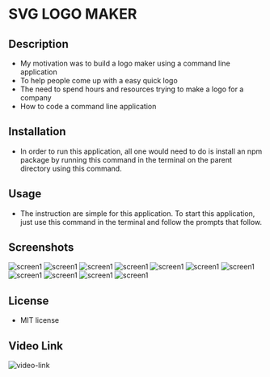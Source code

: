 # SVG LOGO MAKER

## Description

- My motivation was to build a logo maker using a command line application
- To help people come up with a easy quick logo
- The need to spend hours and resources trying to make a logo for a company
- How to code a command line application

## Installation

- In order to run this application, all one would need to do is install an npm package by running this command in the terminal on the parent directory using this command. <npm i>

## Usage

- The instruction are simple for this application. To start this application, just use this command in the terminal <node app.js> and follow the prompts that follow.

## Screenshots

![screen1](./Images/Screenshot%202024-03-15%20at%2011.24.45 PM.png)
![screen1](./Images/Screenshot%202024-03-15%20at%2011.28.24 PM.png)
![screen1](./Images/Screenshot%202024-03-15%20at%2011.29.21 PM.png)
![screen1](./Images/Screenshot%202024-03-15%20at%2011.31.19 PM.png)
![screen1](./Images/Screenshot%202024-03-15%20at%2011.32.16 PM.png)
![screen1](./Images/Screenshot%202024-03-15%20at%2011.32.53 PM.png)
![screen1](./Images/Screenshot%202024-03-15%20at%2011.33.32 PM.png)
![screen1](./Images/Screenshot%202024-03-15%20at%2011.33.58 PM.png)
![screen1](./Images/Screenshot%202024-03-15%20at%2011.35.26 PM.png)
![screen1](./Images/Screenshot%202024-03-15%20at%2011.35.26 PM.png)
![screen1](./Images/Screenshot%202024-03-15%20at%2011.36.06 PM.png)

## License

- MIT license

## Video Link

![video-link](https://drive.google.com/file/d/1E4DtBIxJqS2Y7m4x-kUVe_MdHZH8x0C0/view)
